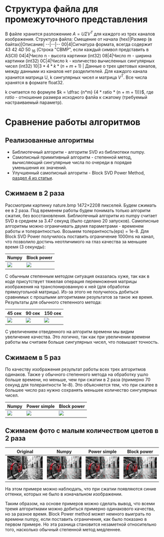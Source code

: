 # Структура файла для промежуточного представления

В файле хранится разложениие $A=U\Sigma V^T$ для каждого из трех каналов изображения. Структура файла:
Смещение от начала (hex)|Размер (в байтах)|Описание|
--|--|--
00|4|Сигнатура формата, всегда содержит $43\ 42\ 4D\ 50\ _{16}$ (Строка "CBMP", если каждый символ представить в ASCII)
04|4|Число n - высота картинки (int32)
08|4|Число m - ширина картинки (int32)
0C|4|Число k - количество вычисленных сингулярных чисел (int32)
10|$3 * 4 * k * (n + m + 1)$ | Данные о трех цветовых каналов, между данными из каналов нет разделителей. Для каждого
канала хранится матрица U, k сингулярных чисел и матрица $V^T$. Все числа хранятся в формате float32.

k считается по формуле $k = \dfrac {n*m} {4 * ratio * (n + m + 1))}$, где $ratio$ - отношение размера исходного фалйа к
сжатому (требуемый настраиваемый параметр).

# Сравнение работы алгоритмов

## Реализованные алгоритмы

* Библиотечный алгоритм - алгоритм SVD из библиотеки numpy.
* Самописный примитивный алгоритм - степенной метод, вычисляющий сингулярные числа по очереди в порядке уменьшения их
  значений.
* Улучшенный самописный алгоритм - Block SVD Power
  Method, [раздел 4 из статьи](https://sciendo.com/article/10.1515/auom-2015-0024?content-tab=abstract).

## Сжимаем в 2 раза

Рассмотрим картинку nature.bmp 1472×2208 пикселей. Будем сжимать ее в 2 раза. Под временем работы будем понимать только
алгоритм сжатия, без восстановления.
Библиотечный алгоритм из numpy считает SVD в среднем
за 3.47 секунд (было сделано 20 запусков). Самописные алгоритмы можно ограничивать двумя параметрами - временем работы и
толерантностью.
Возьмем толерантность(eps) = 1e-8. Для Block SVD Power получилось поставить ограничение 1000ms на канал, что позволило
достичь неотличимого на глаз качества за меньшее время (3 секунды):

| Numpy                                | Block power                                |
|--------------------------------------|--------------------------------------------|
| ![](nature_results/nature_numpy.bmp) | ![](nature_results/nature_block_power.bmp) |

С обычным степенным методом ситуация оказалась хуже, так как в коде присутствует тяжелая операция перемножения матрицы
изображения на транспонированную к ней (для обработки прямоугольной матрицы). Из-за этого
не получилось добиться сравнимых с прошлыми алгоритмами результатов за такое же время.
Результаты для обычного степенного метода:

| 45 сек                                            | 90 сек                                            | 150 сек                                            |
|---------------------------------------------------|---------------------------------------------------|----------------------------------------------------|
| ![](nature_results/nature_power_simple-45sec.bmp) | ![](nature_results/nature_power_simple-90sec.bmp) | ![](nature_results/nature_power_simple-150sec.bmp) |

С увеличением отведенного на алгоритм времени мы видим увеличение качества. Это логично, так как при увеличении времени
работы мы считаем больше сингулярных чисел, что повышает точность.

## Сжимаем в 5 раз

По качеству изображения результат работы всех трех алгоритмов одинаков. Также у обычного степенного метода на обработку
ушло больше времени, но меньше,
чем при сжатии в 2 раза (примерно 70 секунд для толерантности 1e-8). Это объясняется тем, что при сжатее в большее число
раз нужно сохранять меньшее количество сингулярных чисел.

| Numpy                            | Power simple                            | Block power                            |
|----------------------------------|-----------------------------------------|----------------------------------------|
| ![](compress_5/nature_numpy.bmp) | ![](compress_5/nature_power_simple.bmp) | ![](compress_5/nature_block_power.bmp) |

## Сжимаем фото с малым количеством цветов в 2 раза

| Original                    | Numpy                              | Power simple                            | Block power                            |
|-----------------------------|------------------------------------|-----------------------------------------|----------------------------------------|
| ![](src-images/bicycle.bmp) | ![](black_white/bicycle_numpy.bmp) | ![](black_white/bicycle_power_simple.bmp) | ![](black_white/bicycle_block_power.bmp) |

На этом примере можно наблюдать, что при сжатии появляются синие оттенки, которых не было в изначальном изображении.  

Таким образом, на основе примеров можно сделать вывод, что всеми тремя алгоритмами можно добиться примерно одинакового качества, но 
за разное время. Block Power method может немного выиграть по времени numpy, если поставить ограничения, как было показано в первом примере.
Но эта разница становится незаметной относительно того, насколько обычный степенной метод медленнее.